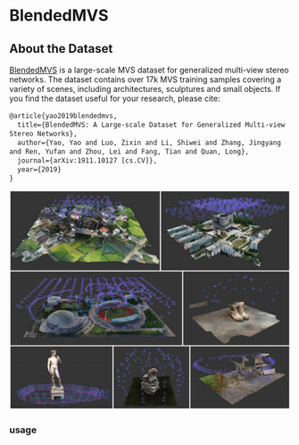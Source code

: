 # BlendedMVS


## About the Dataset
[BlendedMVS](https://arxiv.org/abs/1911.10127) is a large-scale MVS dataset for generalized multi-view stereo networks. The dataset contains over 17k MVS training samples covering a variety of scenes, including architectures, sculptures and small objects. If you find the dataset useful for your research, please cite:
```
@article{yao2019blendedmvs,
  title={BlendedMVS: A Large-scale Dataset for Generalized Multi-view Stereo Networks},
  author={Yao, Yao and Luo, Zixin and Li, Shiwei and Zhang, Jingyang and Ren, Yufan and Zhou, Lei and Fang, Tian and Quan, Long},
  journal={arXiv:1911.10127 [cs.CV]},
  year={2019}
}
```
<img src="doc/cover.png" width="800">


### usage



